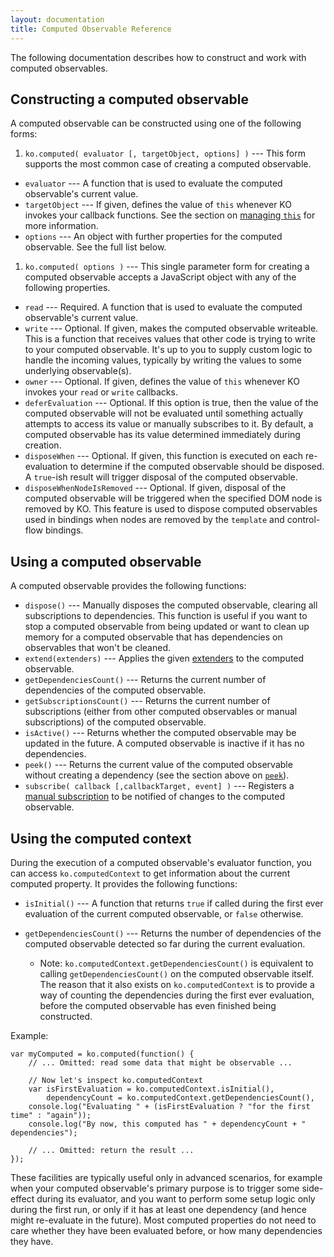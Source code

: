 ```yaml
---
layout: documentation
title: Computed Observable Reference
---
```


The following documentation describes how to construct and work with computed observables.

## Constructing a computed observable

A computed observable can be constructed using one of the following forms:

1. `ko.computed( evaluator [, targetObject, options] )` --- This form supports the most common case of creating a computed observable.
  * `evaluator` --- A function that is used to evaluate the computed observable's current value.
  * `targetObject` --- If given, defines the value of `this` whenever KO invokes your callback functions. See the section on [managing `this`](#managing_this) for more information.
  * `options` --- An object with further properties for the computed observable. See the full list below.

1. `ko.computed( options )` --- This single parameter form for creating a computed observable accepts a JavaScript object with any of the following properties.
  * `read` --- Required. A function that is used to evaluate the computed observable's current value.
  * `write` --- Optional. If given, makes the computed observable writeable. This is a function that receives values that other code is trying to write to your computed observable. It's up to you to supply custom logic to handle the incoming values, typically by writing the values to some underlying observable(s).
  * `owner` --- Optional. If given, defines the value of `this` whenever KO invokes your `read` or `write` callbacks.
  * `deferEvaluation` --- Optional. If this option is true, then the value of the computed observable will not be evaluated until something actually attempts to access its value or manually subscribes to it. By default, a computed observable has its value determined immediately during creation.
  * `disposeWhen` --- Optional. If given, this function is executed on each re-evaluation to determine if the computed observable should be disposed. A `true`-ish result will trigger disposal of the computed observable.
  * `disposeWhenNodeIsRemoved` --- Optional. If given, disposal of the computed observable will be triggered when the specified DOM node is removed by KO. This feature is used to dispose computed observables used in bindings when nodes are removed by the `template` and control-flow bindings.

## Using a computed observable

A computed observable provides the following functions:

* `dispose()` --- Manually disposes the computed observable, clearing all subscriptions to dependencies. This function is useful if you want to stop a computed observable from being updated or want to clean up memory for a computed observable that has dependencies on observables that won't be cleaned.
* `extend(extenders)` --- Applies the given [extenders](extenders.html) to the computed observable.
* `getDependenciesCount()` --- Returns the current number of dependencies of the computed observable.
* `getSubscriptionsCount()` --- Returns the current number of subscriptions (either from other computed observables or manual subscriptions) of the computed observable.
* `isActive()` --- Returns whether the computed observable may be updated in the future. A computed observable is inactive if it has no dependencies.
* `peek()` --- Returns the current value of the computed observable without creating a dependency (see the section above on [`peek`](#controlling_dependencies_using_peek)).
* `subscribe( callback [,callbackTarget, event] )` --- Registers a [manual subscription](observables.html#explicitly_subscribing_to_observables) to be notified of changes to the computed observable.

## Using the computed context

During the execution of a computed observable's evaluator function, you can access `ko.computedContext` to get information about the current computed property. It provides the following functions:

* `isInitial()` --- A function that returns `true` if called during the first ever evaluation of the current computed observable, or `false` otherwise.

* `getDependenciesCount()` --- Returns the number of dependencies of the computed observable detected so far during the current evaluation.
  * Note: `ko.computedContext.getDependenciesCount()` is equivalent to calling `getDependenciesCount()` on the computed observable itself. The reason that it also exists on `ko.computedContext` is to provide a way of counting the dependencies during the first ever evaluation, before the computed observable has even finished being constructed.

Example:

    var myComputed = ko.computed(function() {
        // ... Omitted: read some data that might be observable ...

        // Now let's inspect ko.computedContext
        var isFirstEvaluation = ko.computedContext.isInitial(),
            dependencyCount = ko.computedContext.getDependenciesCount(),
        console.log("Evaluating " + (isFirstEvaluation ? "for the first time" : "again"));
        console.log("By now, this computed has " + dependencyCount + " dependencies");

        // ... Omitted: return the result ...
    });

These facilities are typically useful only in advanced scenarios, for example when your computed observable's primary purpose is to trigger some side-effect during its evaluator, and you want to perform some setup logic only during the first run, or only if it has at least one dependency (and hence might re-evaluate in the future). Most computed properties do not need to care whether they have been evaluated before, or how many dependencies they have.
